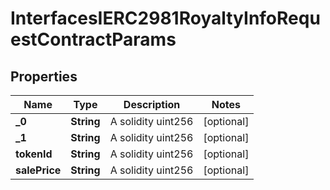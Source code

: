 

# InterfacesIERC2981RoyaltyInfoRequestContractParams


## Properties

| Name | Type | Description | Notes |
|------------ | ------------- | ------------- | -------------|
|**_0** | **String** | A solidity uint256 |  [optional] |
|**_1** | **String** | A solidity uint256 |  [optional] |
|**tokenId** | **String** | A solidity uint256 |  [optional] |
|**salePrice** | **String** | A solidity uint256 |  [optional] |



